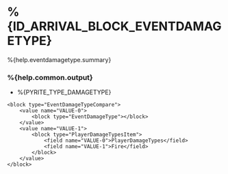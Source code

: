 # %{ID_ARRIVAL_BLOCK_EVENTDAMAGETYPE}

%{help.eventdamagetype.summary}

### %{help.common.output}

-   %{PYRITE_TYPE_DAMAGETYPE}

```
<block type="EventDamageTypeCompare">
    <value name="VALUE-0">
        <block type="EventDamageType"></block>
    </value>
    <value name="VALUE-1">
        <block type="PlayerDamageTypesItem">
            <field name="VALUE-0">PlayerDamageTypes</field>
            <field name="VALUE-1">Fire</field>
        </block>
    </value>
</block>
```
